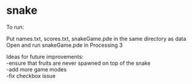 # snake

To run:

Put names.txt, scores.txt, snakeGame.pde in the same directory as data  
Open and run snakeGame.pde in Processing 3



Ideas for future improvements:  
-ensure that fruits are never spawned on top of the snake  
-add more game modes  
-fix checkbox issue  
